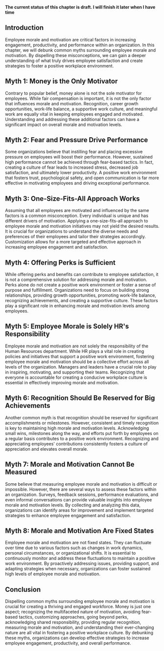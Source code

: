 **The current status of this chapter is draft. I will finish it later when I have time**

Introduction
------------

Employee morale and motivation are critical factors in increasing engagement, productivity, and performance within an organization. In this chapter, we will debunk common myths surrounding employee morale and motivation. By dispelling these misconceptions, we can gain a deeper understanding of what truly drives employee satisfaction and create strategies to foster a positive workplace environment.

Myth 1: Money is the Only Motivator
-----------------------------------

Contrary to popular belief, money alone is not the sole motivator for employees. While fair compensation is important, it is not the only factor that influences morale and motivation. Recognition, career growth opportunities, work-life balance, a supportive work culture, and meaningful work are equally vital in keeping employees engaged and motivated. Understanding and addressing these additional factors can have a significant impact on overall morale and motivation levels.

Myth 2: Fear and Pressure Drive Performance
-------------------------------------------

Some organizations believe that instilling fear and placing excessive pressure on employees will boost their performance. However, sustained high performance cannot be achieved through fear-based tactics. In fact, creating a culture of fear leads to increased stress, decreased job satisfaction, and ultimately lower productivity. A positive work environment that fosters trust, psychological safety, and open communication is far more effective in motivating employees and driving exceptional performance.

Myth 3: One-Size-Fits-All Approach Works
----------------------------------------

Assuming that all employees are motivated and influenced by the same factors is a common misconception. Every individual is unique and has different drivers of motivation. Applying a one-size-fits-all approach to employee morale and motivation initiatives may not yield the desired results. It is crucial for organizations to understand the diverse needs and preferences of their employees and tailor their strategies accordingly. Customization allows for a more targeted and effective approach in increasing employee engagement and satisfaction.

Myth 4: Offering Perks is Sufficient
------------------------------------

While offering perks and benefits can contribute to employee satisfaction, it is not a comprehensive solution for addressing morale and motivation. Perks alone do not create a positive work environment or foster a sense of purpose and fulfillment. Organizations need to focus on building strong relationships, providing growth opportunities, promoting work-life balance, recognizing achievements, and creating a supportive culture. These factors play a significant role in enhancing morale and motivation levels among employees.

Myth 5: Employee Morale is Solely HR's Responsibility
-----------------------------------------------------

Employee morale and motivation are not solely the responsibility of the Human Resources department. While HR plays a vital role in creating policies and initiatives that support a positive work environment, fostering employee morale and motivation should be a collective effort across all levels of the organization. Managers and leaders have a crucial role to play in inspiring, motivating, and supporting their teams. Recognizing that everyone is accountable for creating a conducive workplace culture is essential in effectively improving morale and motivation.

Myth 6: Recognition Should Be Reserved for Big Achievements
-----------------------------------------------------------

Another common myth is that recognition should be reserved for significant accomplishments or milestones. However, consistent and timely recognition is key to maintaining high morale and motivation levels. Acknowledging small wins, milestones along the way, and efforts put forth by employees on a regular basis contributes to a positive work environment. Recognizing and appreciating employees' contributions consistently fosters a culture of appreciation and elevates overall morale.

Myth 7: Morale and Motivation Cannot Be Measured
------------------------------------------------

Some believe that measuring employee morale and motivation is difficult or impossible. However, there are several ways to assess these factors within an organization. Surveys, feedback sessions, performance evaluations, and even informal conversations can provide valuable insights into employee morale and motivation levels. By collecting and analyzing this data, organizations can identify areas for improvement and implement targeted strategies to enhance employee engagement and satisfaction.

Myth 8: Morale and Motivation Are Fixed States
----------------------------------------------

Employee morale and motivation are not fixed states. They can fluctuate over time due to various factors such as changes in work dynamics, personal circumstances, or organizational shifts. It is essential to continuously monitor and address these fluctuations to maintain a positive work environment. By proactively addressing issues, providing support, and adapting strategies when necessary, organizations can foster sustained high levels of employee morale and motivation.

Conclusion
----------

Dispelling common myths surrounding employee morale and motivation is crucial for creating a thriving and engaged workforce. Money is just one aspect; recognizing the multifaceted nature of motivation, avoiding fear-based tactics, customizing approaches, going beyond perks, acknowledging shared responsibility, providing regular recognition, measuring morale and motivation, and understanding their ever-changing nature are all vital in fostering a positive workplace culture. By debunking these myths, organizations can develop effective strategies to increase employee engagement, productivity, and overall performance.
